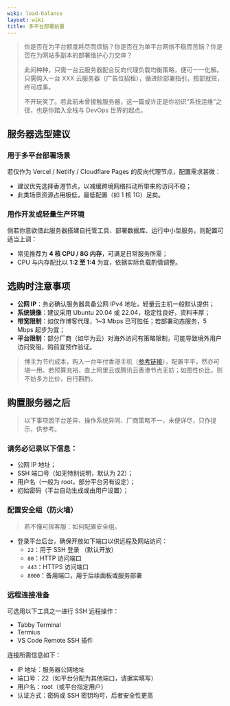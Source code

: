 ```yaml
---
wiki: load-balance
layout: wiki
title: 多平台部署前置
---
```


> 你是否在为平台额度耗尽而烦恼？你是否在为单平台网络不稳而苦恼？你是否在为网站多副本的部署维护心力交瘁？
>
> 此间种种，只需一台云服务器配合反向代理负载均衡策略，便可一一化解。只需购入一台 XXX 云服务器（广告位招租），循进阶部署指引，按部就班，终可成事。
>
> 不开玩笑了。若此前未曾接触服务器，这一篇或许正是你初识“系统运维”之径，也是你踏入全栈与 DevOps 世界的起点。

## 服务器选型建议

### 用于多平台部署场景

若仅作为 Vercel / Netlify / Cloudflare Pages 的反向代理节点，配置需求甚微：

- 建议优先选择香港节点，以减缓跨境网络抖动所带来的访问不稳；
- 此类场景资源占用极低，最低配置（如 1 核 1G）足矣。

### 用作开发或轻量生产环境

倘若你意欲借此服务器搭建自托管工具、部署数据库、运行中小型服务，则配置可适当上调：

- 常见推荐为 **4 核 CPU / 8G 内存**，可满足日常服务所需；
- CPU 与内存配比以 **1:2 至 1:4** 为宜，依据实际负载酌情调整。

## 选购时注意事项

- **公网 IP**：务必确认服务器具备公网 IPv4 地址，轻量云主机一般默认提供；
- **系统镜像**：建议采用 Ubuntu 20.04 或 22.04，稳定性良好，资料丰厚；
- **带宽限制**：如仅作博客代理，1~3 Mbps 已可胜任；若部署动态服务，5 Mbps 起步为宜；
- **平台限制**：部分厂商（如华为云）对海外访问有策略限制，可能导致境外用户访问受阻，购前宜预作验证。

> 博主为节约成本，购入一台年付香港主机（[参考链接](https://www.dkdun.cn/aff/ZFDOGYLP)），配置平平，然亦可堪一用。若预算充裕，直上阿里云或腾讯云香港节点无妨；如图性价比，则不妨多方比价，自行斟酌。

## 购置服务器之后

> 以下事项因平台差异、操作系统异同、厂商策略不一，未便详尽，只作提示，供参考。

### 请务必记录以下信息：

- 公网 IP 地址；
- SSH 端口号（如无特别说明，默认为 22）；
- 用户名（一般为 root，部分平台另有设定）；
- 初始密码（平台自动生成或由用户设置）；

### 配置安全组（防火墙）

> 若不懂可摇客服：如何配置安全组。

- 登录平台后台，确保开放如下端口以供远程及网站访问：
  - `22`：用于 SSH 登录 （默认开放）
  - `80`：HTTP 访问端口
  - `443`：HTTPS 访问端口
  - `8000`：备用端口，用于后续面板或服务部署

### 远程连接准备

可选用以下工具之一进行 SSH 远程操作：

- Tabby Terminal
- Termius
- VS Code Remote SSH 插件

连接所需信息如下：

- IP 地址：服务器公网地址
- 端口号：22（如平台分配为其他端口，请据实填写）
- 用户名：root（或平台指定用户）
- 认证方式：密码或 SSH 密钥均可，后者安全性更高